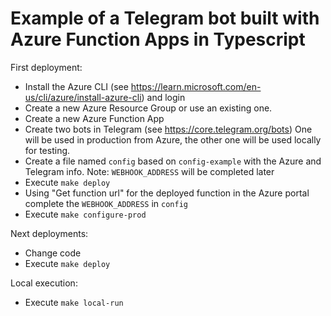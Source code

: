 # Example of a Telegram bot built with Azure Function Apps in Typescript

First deployment:

- Install the Azure CLI (see https://learn.microsoft.com/en-us/cli/azure/install-azure-cli) and login
- Create a new Azure Resource Group or use an existing one. 
- Create a new Azure Function App
- Create two bots in Telegram (see https://core.telegram.org/bots) One will be used in production from Azure, the other one will be used locally for testing.
- Create a file named `config` based on `config-example` with the Azure and Telegram info. Note: `WEBHOOK_ADDRESS` will be completed later
- Execute `make deploy`
- Using "Get function url" for the deployed function in the Azure portal complete the `WEBHOOK_ADDRESS` in `config`
- Execute `make configure-prod`

Next deployments:

- Change code
- Execute `make deploy`

Local execution:

- Execute `make local-run`
